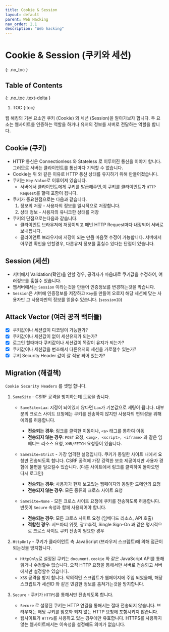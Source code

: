 ```yaml
---
title: Cookie & Session
layout: default
parent: Web Hacking
nav_order: 2.1
description: "Web hacking"
---
```


# Cookie & Session (쿠키와 세션)

{: .no_toc }

## Table of Contents
{: .no_toc .text-delta }

1. TOC
{:toc}


웹 해킹의 기본 요소인 쿠키 (Cookie) 와 세션 (Session)을 알아가보자 합니다. 두 요소는 웹사이트를 인증하는 역할을 하거나 유저의 정보를 서버로 전달하는 역할을 합니다.

## Cookie (쿠키)
- HTTP 통신은 Connectionless 와 Stateless 로 이루어진 통신을 이야기 합니다. 그러므로 서버는 클라이언트를 통신마다 기억할 수 없습니다.
- Cookie는 위 와 같은 이유로 HTTP 통신 상태를 유지하기 위해 만들어졌습니다. 
- 쿠키는 `Key:Value`로 이루어져 있습니다. 
    - 서버에서 클라이언트에게 쿠키를 발급해주면,이 쿠키를 클라이언트가 `HTTP Request`를 할때 포함이 됩니다. 
- 쿠키가 중요한점으로는 다음과 같습니다.
    1. 정보의 저장 - 사용자의 정보를 일시적으로 저장합니다.
    2. 상태 정보 - 사용자의 유니크한 상태를 저장
- 쿠키의 단점으로는다음과 같습니다.
    - 클라이언트 브라우저에 저장이되고 매번 HTTP Request마다 내장되어 서버로 보내집니다.
    - 클라이언트 브라우저에 저장이 되는 만큼 마음껏 수정이 가능합니다. 서버에서 아무런 확인을 안할경우, 다른유저 정보를 훔칠수 있다는 단점이 있습니다.

## Session (세션)
- 서버에서 Validation(확인)을 안할 경우, 공격자가 마음대로 쿠키값을 수정하여, 여러정보를 훔칠수 있습니다.
- 웹서버에서는 `Session` 이라는것을 만들어 인증정보를 변경하는것을 막습니다.
- `Session`은 서버에 인증정보를 저장하고 `Key`를 만들어 오로지 해당 세션에 맞는 사용자만 그 사용자만의 정보를 얻을수 있습니다. (`sessionID`)

## Attack Vector (여러 공격 백터들)

- [x] 쿠키값이나 세션값이 디코딩이 가능한가?
- [x] 쿠키값이나 세션값이 없이 세션유지가 되는가?
- [x] 로그인 할때마다 쿠키값이나 세션값이 똑같이 유지가 되는가?
- [x] 쿠키값이나 세션값을 변조해서 다른유저의 세션을 가로챌수 있는가?
- [x] 쿠키 Security Header 값이 잘 적용 되어 있는가?

## Migration (해결책)

`Cookie Security Headers` 를 셋업 합니다. 

1. `SameSite` - CSRF 공격을 방지하는데 도움을 줍니다.
    - `SameSite=Lax`: 지정이 되어있지 않다면 `Lax`가 기본값으로 세팅이 됩니다. 대부분의 크로스 사이트 요청에는 쿠키를 전송하지 않지만 사용자의 편의성을 위해 예외를 허용합니다.
        - **전송되는 경우**: 링크를 클릭한 이동이나, `<a>` 태그를 통하여 이동
        - **전송되지 않는 경우**: `POST` 요청, `<img>, <script>, <iframe>` 과 같은 임베디드 리소스 요청, `XHR/FETCH` 요청등이 있습니다.

    - `SameSite=Strict` - 가장 엄격한 설정입니다. 쿠키가 동일한 사이트 내에서 요청만 전송되도록 합니다. CSRF 공격에 가장 강력한 보호 제공이지만 사용자 경험에 불편을 일으킬수 있습니다. (다른 사이트에서 링크를 클릭하여 돌아오면 다시 로그인)
        - **전송되는 경우**: 사용자가 현재 보고있는 웹페이지와 동일한 도메인의 요청
        - **전송되지 않는 경우**: 모든 종류의 크로스 사이트 요청 
    - `SameSite=None` - 모든 크로스 사이트 요청에 쿠키를 전송하도록 허용합니다. 반듯이 `Secure` 속성과 함께 사용되어야 합니다.
        - **전송되는 경우**: 모든 크로스 사이트 요청 (임베디드 리소스, API 호출)
        - **적합한 경우**: 서드파티 위젯, 광고추적, Single Sign-On 과 같은 명시적으로 크로스 사이트 쿠키 전송이 필요한 경우

2. `HttpOnly` - 쿠키가 클라이언트 측 JavaScript (브라우저 스크립트)에 의해 접근이 되는것을 방지합니다. 
    - `HttpOnly`로 설정된 쿠키는 `document.cookie` 와 같은 JavaScript API를 통해 읽거나 수정할수 없습니다. 오직 HTTP 요청을 통해서만 서버로 전송되고 서버에서만 설정할수 있습니다.
    - `XSS` 공격을 방지 합니다. 악의적인 스크립트가 웹페이지에 주입 되었을때, 해당 스크립트가 세션ID 와 같은 민감한 정보를 훔쳐가는것을 방지합니다.

3. `Secure` - 쿠키가 `HTTPS`를 통해서만 전송되도록 합니다.
    - `Secure` 로 설정된 쿠키는 HTTP 연결을 통해서는 절대 전송되지 않습니다. 브라우저는 해당 쿠키를 암호화 되지 않는 HTTP 요청에 포함시키지 않습니다.
    - 웹사이트가 `HTTPS`를 사용하고 있는 경우에만 유효합니다. HTTPS를 사용하지 않는 웹사이트에서는 이속성을 설정해도 의미가 없습니다. 